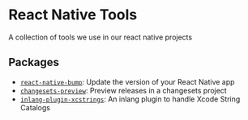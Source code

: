 # React Native Tools

A collection of tools we use in our react native projects

## Packages

<!-- BEGIN packages -->
<!-- This section is generated, do not edit it! -->

- [`react-native-bump`](packages/bump): Update the version of your React Native app
- [`changesets-preview`](packages/changesets-preview): Preview releases in a changesets project
- [`inlang-plugin-xcstrings`](packages/inlang-xcstrings): An inlang plugin to handle Xcode String Catalogs

<!-- END packages -->
